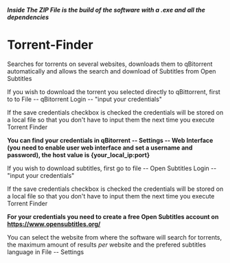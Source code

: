 ***Inside The ZIP File is the build of the software with a .exe and all the dependencies***

# Torrent-Finder
Searches for torrents on several websites, downloads them to qBitorrent automatically and allows the search and download of Subtitles from Open Subtitles

If you wish to download the torrent you selected directly to qBittorrent, first to to File -- qBitorrent Login -- "input your credentials"

If the save credentials checkbox is checked the credentials will be stored on a local file so that you don't have to input them the next time you execute Torrent Finder

**You can find your credentials in qBitorrent -- Settings -- Web Interface (you need to enable user web interface and set a username and password), the host value is {your_local_ip:port}**

If you wish to download subtitles, first go to file -- Open Subtitles Login -- "input your credentials"

If the save credentials checkbox is checked the credentials will be stored on a local file so that you don't have to input them the next time you execute Torrent Finder

**For your credentials you need to create a free Open Subtitles account on https://www.opensubtitles.org/**

You can select the website from where the software will search for torrents, the maximum amount of results *per* website and the prefered subtitles language in File -- Settings

